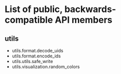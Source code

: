 # List of public, backwards-compatible API members

## utils

- utils.format.decode_uids
- utils.format.encode_ids
- utils.utils.safe_write
- utils.visualization.random_colors
